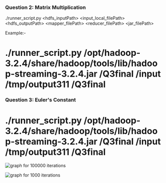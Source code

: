 ### Question 2: Matrix Multiplication

./runner_script.py <hdfs_inputPath> <input_local_filePath> <hdfs_outputPath> <mapper_filePath> <reducer_filePath> <jar_filePath>

Example:-

# ./runner_script.py /opt/hadoop-3.2.4/share/hadoop/tools/lib/hadoop-streaming-3.2.4.jar /Q3final /input /tmp/output311 /Q3final



### Question 3: Euler's Constant

# ./runner_script.py /opt/hadoop-3.2.4/share/hadoop/tools/lib/hadoop-streaming-3.2.4.jar /Q3final /input /tmp/output311 /Q3final

![graph for 100000 iterations](../f1.png)

![graph for 1000 iterations](../f2.png)

